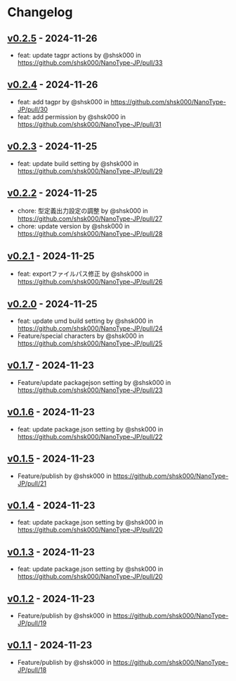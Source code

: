 # Changelog

## [v0.2.5](https://github.com/shsk000/NanoType-JP/compare/v0.2.4...v0.2.5) - 2024-11-26
- feat: update tagpr actions by @shsk000 in https://github.com/shsk000/NanoType-JP/pull/33

## [v0.2.4](https://github.com/shsk000/NanoType-JP/compare/v0.2.3...v0.2.4) - 2024-11-26
- feat: add tagpr by @shsk000 in https://github.com/shsk000/NanoType-JP/pull/30
- feat: add permission by @shsk000 in https://github.com/shsk000/NanoType-JP/pull/31

## [v0.2.3](https://github.com/shsk000/NanoType-JP/compare/v0.2.2...v0.2.3) - 2024-11-25
- feat: update build setting by @shsk000 in https://github.com/shsk000/NanoType-JP/pull/29

## [v0.2.2](https://github.com/shsk000/NanoType-JP/compare/v0.2.1...v0.2.2) - 2024-11-25
- chore: 型定義出力設定の調整 by @shsk000 in https://github.com/shsk000/NanoType-JP/pull/27
- chore: update version by @shsk000 in https://github.com/shsk000/NanoType-JP/pull/28

## [v0.2.1](https://github.com/shsk000/NanoType-JP/compare/v0.2.0...v0.2.1) - 2024-11-25
- feat: exportファイルパス修正 by @shsk000 in https://github.com/shsk000/NanoType-JP/pull/26

## [v0.2.0](https://github.com/shsk000/NanoType-JP/compare/v0.1.7...v0.2.0) - 2024-11-25
- feat: update umd build setting by @shsk000 in https://github.com/shsk000/NanoType-JP/pull/24
- Feature/special characters by @shsk000 in https://github.com/shsk000/NanoType-JP/pull/25

## [v0.1.7](https://github.com/shsk000/NanoType-JP/compare/v0.1.6...v0.1.7) - 2024-11-23
- Feature/update packagejson setting by @shsk000 in https://github.com/shsk000/NanoType-JP/pull/23

## [v0.1.6](https://github.com/shsk000/NanoType-JP/compare/v0.1.5...v0.1.6) - 2024-11-23
- feat: update package.json setting by @shsk000 in https://github.com/shsk000/NanoType-JP/pull/22

## [v0.1.5](https://github.com/shsk000/NanoType-JP/compare/v0.1.3...v0.1.5) - 2024-11-23
- Feature/publish by @shsk000 in https://github.com/shsk000/NanoType-JP/pull/21

## [v0.1.4](https://github.com/shsk000/NanoType-JP/compare/v0.1.2...v0.1.4) - 2024-11-23
- feat: update package.json setting by @shsk000 in https://github.com/shsk000/NanoType-JP/pull/20

## [v0.1.3](https://github.com/shsk000/NanoType-JP/compare/v0.1.2...v0.1.3) - 2024-11-23
- feat: update package.json setting by @shsk000 in https://github.com/shsk000/NanoType-JP/pull/20

## [v0.1.2](https://github.com/shsk000/NanoType-JP/compare/v0.1.1...v0.1.2) - 2024-11-23
- Feature/publish by @shsk000 in https://github.com/shsk000/NanoType-JP/pull/19

## [v0.1.1](https://github.com/shsk000/NanoType-JP/commits/v0.1.1) - 2024-11-23
- Feature/publish by @shsk000 in https://github.com/shsk000/NanoType-JP/pull/18
